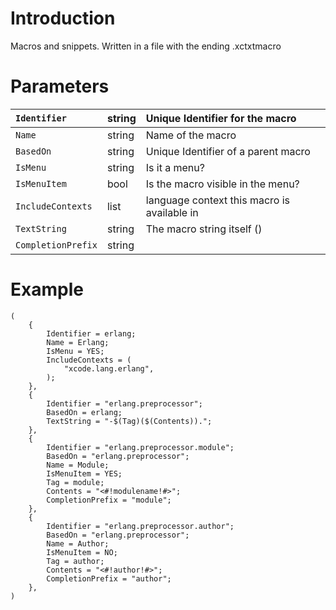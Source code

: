 

# Introduction #

Macros and snippets. Written in a file with the ending .xctxtmacro


# Parameters #

| `Identifier` | string | Unique Identifier for the macro |
|:-------------|:-------|:--------------------------------|
| `Name`       | string | Name of the macro               |
| `BasedOn `   | string | Unique Identifier of a parent macro  |
| `IsMenu`     | string | Is it a menu?                   |
| `IsMenuItem` | bool   | Is the macro visible in the menu? |
| `IncludeContexts` | list   | language context this macro is available in |
| `TextString` | string | The macro string itself ()      |
| `CompletionPrefix` | string |                                 |


# Example #

```
(
	{
		Identifier = erlang;
		Name = Erlang;
		IsMenu = YES;
		IncludeContexts = (
			"xcode.lang.erlang",
		);
	},
	{
		Identifier = "erlang.preprocessor";
		BasedOn = erlang;
		TextString = "-$(Tag)($(Contents)).";
	},
	{
		Identifier = "erlang.preprocessor.module";
		BasedOn = "erlang.preprocessor";
		Name = Module;
		IsMenuItem = YES;
		Tag = module;
		Contents = "<#!modulename!#>";
		CompletionPrefix = "module";
	},
	{
		Identifier = "erlang.preprocessor.author";
		BasedOn = "erlang.preprocessor";
		Name = Author;
		IsMenuItem = NO;
		Tag = author;
		Contents = "<#!author!#>";
		CompletionPrefix = "author";
	},
)
```